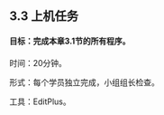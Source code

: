 ## 3.3  上机任务

 

 

#### 目标：完成本章3.1节的所有程序。

 

时间：20分钟。

 



形式：每个学员独立完成，小组组长检查。

 



工具：EditPlus。

 

 





